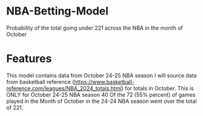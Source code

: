 # NBA-Betting-Model
Probability of the total going under 221 across the NBA in the month of October 
# Features 
This model contains data from October 24-25 NBA season 
I will source data from basketball reference (https://www.basketball-reference.com/leagues/NBA_2024_totals.html) for totals in October. 
This is ONLY for October 24-25 NBA season
40 Of the 72 (55% percent) of games played in the Month of October in the 24-24 NBA season went over the total of 221.
